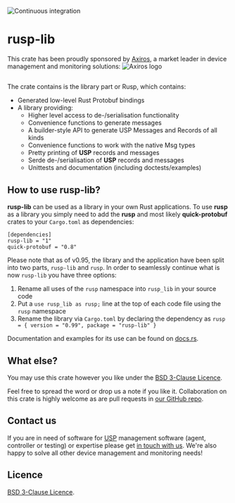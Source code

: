 ![Continuous integration](https://github.com/axiros/rusp/workflows/Continuous%20integration/badge.svg)

# rusp-lib

This crate has been proudly sponsored by [Axiros][], a market leader in device management and monitoring solutions:
![Axiros logo](https://raw.github.com/axiros/rusp/master/Axiros_logo.svg)

##

The crate contains is the library part or Rusp, which contains:

* Generated low-level Rust Protobuf bindings
* A library providing:
  * Higher level access to de-/serialisation functionality
  * Convenience functions to generate messages
  * A builder-style API to generate USP Messages and Records of all kinds
  * Convenience functions to work with the native Msg types
  * Pretty printing of **USP** records and messages
  * Serde de-/serialisation of **USP** records and messages
  * Unittests and documentation (including doctests/examples)

## How to use rusp-lib?

**rusp-lib** can be used as a library in your own Rust applications. To use **rusp** as a library you simply need to add the **rusp** and most likely **quick-protobuf** crates to your `Cargo.toml` as dependencies:

```
[dependencies]
rusp-lib = "1"
quick-protobuf = "0.8"
```

Please note that as of v0.95, the library and the application have been split into two parts, `rusp-lib` and `rusp`. In order to seamlessly continue what is now `rusp-lib` you have three options:

1. Rename all uses of the `rusp` namespace into `rusp_lib` in your source code
2. Put a `use rusp_lib as rusp;` line at the top of each code file using the `rusp` namespace
2. Rename the library via `Cargo.toml` by declaring the dependency as `rusp = { version = "0.99", package = "rusp-lib" }`

Documentation and examples for its use can be found on [docs.rs](https://docs.rs/rusp/latest/rusp-lib/index.html).

## What else?

You may use this crate however you like under the [BSD 3-Clause Licence](LICENSE).

Feel free to spread the word or drop us a note if you like it. Collaboration on
this crate is highly welcome as are pull requests in [our GitHub
repo](https://github.com/axiros/rusp/).

## Contact us

If you are in need of software for [USP][] management software (agent,
controller or testing) or expertise please get [in touch with us][Axiros]. We're
also happy to solve all other device management and monitoring needs!

Licence
-------

[BSD 3-Clause Licence](LICENSE).

[Rhai]: https://rhai.rs
[Rust]: https://www.rust-lang.org/
[USP]: https://usp.technology/
[Axiros]: https://www.axiros.com/
[BBF]: https://www.broadband-forum.org/
